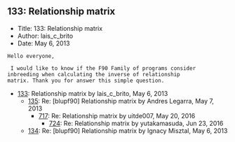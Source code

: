 ## 133: Relationship matrix

- Title: 133: Relationship matrix
- Author: lais_c_brito
- Date: May 6, 2013
```
Hello everyone,

 I would like to know if the F90 Family of programs consider inbreeding when calculating the inverse of relationship
matrix. Thank you for answer this simple question.
```

- [133](0133.md): Relationship matrix by lais_c_brito, May 6, 2013
    - [135](0135.md): Re: [blupf90] Relationship matrix by Andres Legarra, May 7, 2013
        - [717](0717.md): Re: Relationship matrix by uitde007, May 20, 2016
            - [724](0724.md): Re: Relationship matrix by yutakamasuda, Jun 23, 2016
    - [134](0134.md): Re: [blupf90] Relationship matrix by Ignacy Misztal, May 6, 2013
